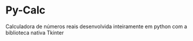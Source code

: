 # Py-Calc
 Calculadora de números reais desenvolvida inteiramente em python com a biblioteca nativa Tkinter
